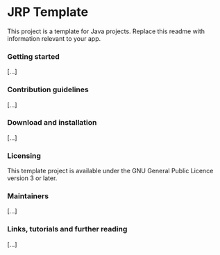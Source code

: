 # JRP Template
This project is a template for Java projects. Replace this readme with information relevant to your app.

### Getting started
[...]

### Contribution guidelines
[...]

### Download and installation
[...]

### Licensing
This template project is available under the GNU General Public Licence version 3 or later.

### Maintainers
[...]

### Links, tutorials and further reading
[...]